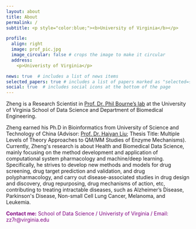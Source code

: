 ```yaml
---
layout: about
title: About
permalink: /
subtitle: <p style="color:blue;"><b>University of Virginia</b></p>

profile:
  align: right
  image: prof_pic.jpg
  image_circular: false # crops the image to make it circular
  address:
    <p>Univeristy of Virginia</p>

news: true  # includes a list of news items
selected_papers: true # includes a list of papers marked as "selected={true}"
social: true  # includes social icons at the bottom of the page
---
```


Zheng is a Research Scientist in [Prof. Dr. Phil Bourne’s lab](https://bournelab.org/) at the University of Virginia School of Data Science and Department of Biomedical Engineering.

Zheng earned his Ph.D in Bioinformatics from University of Science and Technology of China (Advisor: [Prof. Dr. Haiyan Liu](https://biox.ustc.edu.cn/2011/0825/c24188a508659/page.htm); Thesis Title: Multiple Levels of Theory Approaches to QM/MM Studies of Enzyme Mechanisms). Currently, Zheng's research is about Health and Biomedical Data Science, mainly focusing on the method development and application of computational system pharmacology and machine/deep learning. Specifically, he strives to develop new methods and models for drug screening, drug target prediction and validation, and drug polypharmacology, and carry out disease-associated studies in drug design and discovery, drug repurposing, drug mechanisms of action, etc, contributing to treating intractable diseases, such as Alzheimer’s Disease, Parkinson's Disease, Non-small Cell Lung Cancer, Melanoma, and Leukemia.

<p style="color:purple;"><b> Contact me:</b> School of Data Science / Univeristy of Virginia / Email: zz7r@virginia.edu</p>

